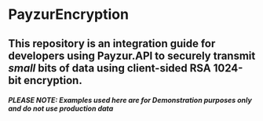 # PayzurEncryption

## This repository is an integration guide for developers using Payzur.API to securely transmit _small_ bits of data using client-sided RSA 1024-bit encryption.

##### _PLEASE NOTE: Examples used here are for Demonstration purposes only and do not use production data_
